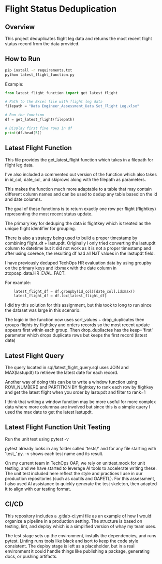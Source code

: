 # Flight Status Deduplication

## Overview
This project deduplicates flight leg data and returns the most recent flight status record from the data provided.

## How to Run
```bash
pip install -r requirements.txt
python latest_flight_function.py
```
Example:
```python
from latest_flight_function import get_latest_flight

# Path to the Excel file with flight leg data
filepath = "Data Engineer_Assessment_Data Set_Flight Leg.xlsx"

# Run the function
df = get_latest_flight(filepath)

# Display first five rows in df
print(df.head(5))
```

## Latest Flight Function
This file provides the get_latest_flight function which takes in a filepath for flight leg data.

I've also included a commented out version of the function which also takes in id_col, date_col, and skiprows along with the filepath as parameters.

This makes the function much more adaptable to a table that may contain different column names and can be used to dedup any table based on the id and date columns.

The goal of these functions is to return exactly one row per flight (flightkey) representing the most recent status update.

The primary key for deduping the data is flightkey which is treated as the unique flight identifier for grouping.

There is also a strategy being used to build a proper timestamp by combining flight_dt + lastupdt. Originally I only tried converting the lastupdt column to datetime but it did not work as it is not a proper timestamp and after using coerece, the resulting df had all NaT values in the lastupdt field.

I have previously deduped TechOps HR evaluation data by using groupby on the primary keys and idxmax with the date column in ztopoap_data.HR_EVAL_FACT. 

For example:
```python
    latest_flight_df = df.groupby(id_col)[date_col].idxmax()
    latest_flight_df = df.loc[latest_flight_df]
```
I did try this solution for this assignment, but this took to long to run since the dataset was large in this scenario. 

The logic in the function now uses sort_values + drop_duplicates then groups flights by flightkey and orders records so the most recent update appears first within each group. Then drop_dupliactes has the keep='first' parameter which drops duplicate rows but keeps the first record (latest date)

## Latest Flight Query
The query located in sql/latest_flight_query.sql uses JOIN and MAX(lastupdt) to retrieve the latest date for each record.

Another way of doing this can be to write a window function using ROW_NUMBER() and PARTITION BY flightkey to rank each row by flighkey and get the latest flight when you order by lastupdt and filter to rank=1

I think that writing a window function may be more useful for more complex data where more columnsa are involved but since this is a simple query I used the max date to get the latest lastupdt.

## Latest Flight Function Unit Testing
Run the unit test using pytest -v

pytest already looks in any folder called 'tests/' and for any file starting with 'test_'.py. -v shows each test name and its result.

On my current team in TechOps OAP, we rely on unittest.mock for unit testing, and we have started to leverage AI tools to accelerate writing these. The unit test included here reflect the style and practices I use in our production repositories (such as oautils and OAPETL). For this assessment, I also used AI assistance to quickly generate the test skeleton, then adapted it to align with our testing format.

## CI/CD
This repository includes a .gitlab-ci.yml file as an example of how I would organize a pipeline in a production setting. The structure is based on testing, lint, and deploy which is a simplified version of whay my team uses.

The test stage sets up the environment, installs the dependencies, and runs pytest. Linting runs tools like black and isort to keep the code style consistent. The deploy stage is left as a placeholder, but in a real environment it could handle things like publishing a package, generating docs, or pushing artifacts.
